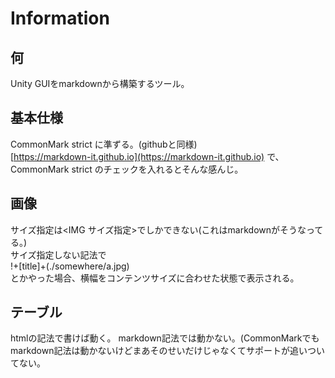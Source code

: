 # Information

## 何
Unity GUIをmarkdownから構築するツール。

## 基本仕様
CommonMark strict に準ずる。(githubと同様)  
[https://markdown-it.github.io](https://markdown-it.github.io) で、CommonMark strict のチェックを入れるとそんな感んじ。


## 画像
サイズ指定は<IMG サイズ指定>でしかできない(これはmarkdownがそうなってる。)  
サイズ指定しない記法で  
!+[title]+(./somewhere/a.jpg)  
とかやった場合、横幅をコンテンツサイズに合わせた状態で表示される。

	
## テーブル
htmlの記法で書けば動く。
markdown記法では動かない。(CommonMarkでもmarkdown記法は動かないけどまあそのせいだけじゃなくてサポートが追いついてない。	

